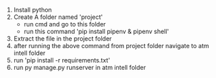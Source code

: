 1. Install python
2. Create A folder named 'project' 
	- run cmd and go to this folder
	- run this command 'pip install pipenv & pipenv shell'
3. Extract the file in the  project folder
4. after running the above command from project folder navigate to atm intell folder
5. run 'pip install -r requirements.txt'
6. run py manage.py runserver in atm intell folder
